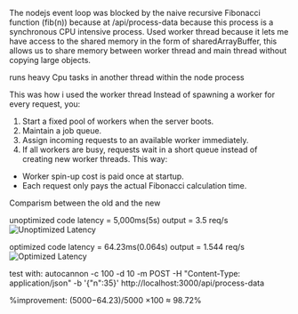 The nodejs event loop was blocked by the naive recursive Fibonacci function (fib(n)) because at /api/process-data because this process is a synchronous CPU intensive process.
Used worker thread because it lets me have access to the shared memory in the form of sharedArrayBuffer, this allows us to share memory between worker thread and main thread without copying large objects.

runs heavy Cpu tasks in another thread within the node process

This was how i used the worker thread
Instead of spawning a worker for every request, you:

1. Start a fixed pool of workers when the server boots.
2. Maintain a job queue.
3. Assign incoming requests to an available worker immediately.
4. If all workers are busy, requests wait in a short queue instead of creating new worker threads.
   This way:

- Worker spin-up cost is paid once at startup.
- Each request only pays the actual Fibonacci calculation time.

Comparism between the old and the new

unoptimized code
latency = 5,000ms(5s)
output = 3.5 req/s
![Unoptimized Latency](/oldLatency.png)

optimized code
latency = 64.23ms(0.064s)
output = 1.544 req/s
![Optimized Latency](/newLatency.png)

test with: autocannon -c 100 -d 10 -m POST -H "Content-Type: application/json" -b '{"n":35}' http://localhost:3000/api/process-data

%improvement: (5000−64.23)/5000 ×100 ≈ 98.72%
